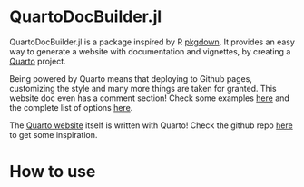# QuartoDocBuilder.jl

QuartoDocBuilder.jl is a package inspired by R [pkgdown](https://pkgdown.r-lib.org/). It provides an easy way to generate a website with documentation and vignettes, by creating a [Quarto](https://quarto.org/) project.

Being powered by Quarto means that deploying to Github pages, customizing the style and many more things are taken for granted. This website doc even has a comment section! Check some examples [here](https://quarto.org/docs/gallery/#websites) and the complete list of options [here](https://quarto.org/docs/reference/projects/websites.html). 

The [Quarto website](https://quarto.org/) itself is written with Quarto! Check the github repo [here](https://github.com/quarto-dev/quarto-web) to get some inspiration.

# How to use


